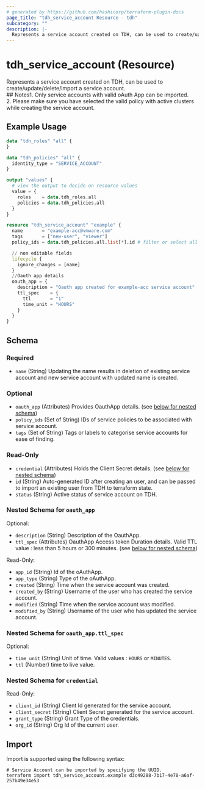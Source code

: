 ```yaml
---
# generated by https://github.com/hashicorp/terraform-plugin-docs
page_title: "tdh_service_account Resource - tdh"
subcategory: ""
description: |-
  Represents a service account created on TDH, can be used to create/update/delete/import a service account.## Notes1. Only service accounts with valid oAuth App can be imported.2. Please make sure you have selected the valid policy with active clusters while creating the service account.
---
```


# tdh_service_account (Resource)

Represents a service account created on TDH, can be used to create/update/delete/import a service account.<br>## Notes1. Only service accounts with valid oAuth App can be imported.<br>2. Please make sure you have selected the valid policy with active clusters while creating the service account.<br>

## Example Usage

```terraform
data "tdh_roles" "all" {
}

data "tdh_policies" "all" {
  identity_type = "SERVICE_ACCOUNT"
}

output "values" {
  # view the output to decide on resource values
  value = {
    roles    = data.tdh_roles.all
    policies = data.tdh_policies.all
  }
}

resource "tdh_service_account" "example" {
  name       = "example-acc@vmware.com"
  tags       = ["new-user", "viewer"]
  policy_ids = data.tdh_policies.all.list[*].id # filter or select all policies

  // non editable fields
  lifecycle {
    ignore_changes = [name]
  }
  //Oauth app details
  oauth_app = {
    description = "Oauth app created for example-acc service account"
    ttl_spec    = {
      ttl       = "1"
      time_unit = "HOURS"
    }
  }
}
```

<!-- schema generated by tfplugindocs -->
## Schema

### Required

- `name` (String) Updating the name results in deletion of existing service account and new service account with updated name is created.

### Optional

- `oauth_app` (Attributes) Provides OauthApp details. (see [below for nested schema](#nestedatt--oauth_app))
- `policy_ids` (Set of String) IDs of service policies to be associated with service account.
- `tags` (Set of String) Tags or labels to categorise service accounts for ease of finding.

### Read-Only

- `credential` (Attributes) Holds the Client Secret details. (see [below for nested schema](#nestedatt--credential))
- `id` (String) Auto-generated ID after creating an user, and can be passed to import an existing user from TDH to terraform state.
- `status` (String) Active status of service account on TDH.

<a id="nestedatt--oauth_app"></a>
### Nested Schema for `oauth_app`

Optional:

- `description` (String) Description of the OauthApp.
- `ttl_spec` (Attributes) OauthApp Access token Duration details. Valid TTL value : less than 5 hours or 300 minutes. (see [below for nested schema](#nestedatt--oauth_app--ttl_spec))

Read-Only:

- `app_id` (String) Id of the oAuthApp.
- `app_type` (String) Type of the oAuthApp.
- `created` (String) Time when the service account was created.
- `created_by` (String) Username of the user who has created the service account.
- `modified` (String) Time when the service account was modified.
- `modified_by` (String) Username of the user who has updated the service account.

<a id="nestedatt--oauth_app--ttl_spec"></a>
### Nested Schema for `oauth_app.ttl_spec`

Optional:

- `time_unit` (String) Unit of time. Valid values : `HOURS` or `MINUTES`.
- `ttl` (Number) time to live value.



<a id="nestedatt--credential"></a>
### Nested Schema for `credential`

Read-Only:

- `client_id` (String) Client Id generated for the service account.
- `client_secret` (String) Client Secret generated for the service account.
- `grant_type` (String) Grant Type of the credentials.
- `org_id` (String) Org Id of the current user.

## Import

Import is supported using the following syntax:

```shell
# Service Account can be imported by specifying the UUID.
terraform import tdh_service_account.example d3c49288-7b17-4e78-a6af-257b49e34e53
```
